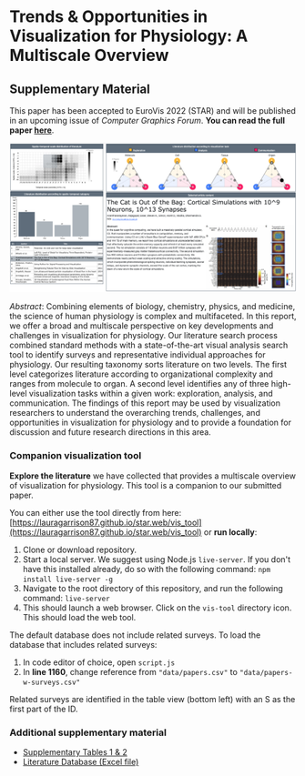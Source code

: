 # Trends & Opportunities in Visualization for Physiology: A Multiscale Overview
## Supplementary Material

This paper has been accepted to EuroVis 2022 (STAR) and will be published in an upcoming issue of _Computer Graphics Forum_. **You can read the full paper [here](resource/Garrison_STAR_cameraready.pdf)**.

![Screenshot of navigation interface for literature collected and categorized to date for Physiology Visualization State-of-the-Art Report](resource/preview.png)

*Abstract*:
Combining elements of biology, chemistry, physics, and medicine, the science of human physiology is complex and multifaceted. In this report, we offer a broad and multiscale perspective on key developments and challenges in visualization for physiology. Our literature search process combined standard methods with a state-of-the-art visual analysis search tool to identify surveys and representative individual approaches for physiology. Our resulting taxonomy sorts literature on two levels. The first level categorizes literature according to organizational complexity and ranges from molecule to organ. A second level identifies any of three high-level visualization tasks within a given work: exploration, analysis, and communication. The findings of this report may be used by visualization researchers to understand the overarching trends, challenges, and opportunities in visualization for physiology and to provide a foundation for discussion and future research directions in this area. 

### Companion visualization tool
**Explore the literature** we have collected that provides a multiscale overview of visualization for physiology. This tool is a companion to our submitted paper.

You can either use the tool directly from here: [https://lauragarrison87.github.io/star.web/vis_tool](https://lauragarrison87.github.io/star.web/vis_tool) or **run locally**:
1. Clone or download repository.
2. Start a local server. We suggest using Node.js ```live-server```. If you don't have this installed already, do so with the following command: ```npm install live-server -g```
3. Navigate to the root directory of this repository, and run the following command: ```live-server```
4. This should launch a web browser. Click on the ```vis-tool``` directory icon. This should load the web tool.

The default database does not include related surveys. To load the database that includes related surveys:
1. In code editor of choice, open ```script.js```
2. In **line 1160**, change reference from ```"data/papers.csv"``` to ```"data/papers-w-surveys.csv"```

Related surveys are identified in the table view (bottom left) with an S as the first part of the ID.

### Additional supplementary material
- [Supplementary Tables 1 & 2](resource/supplementary_tables.pdf)
- [Literature Database (Excel file)](vis_tool/data/literature-database.xlsx)
